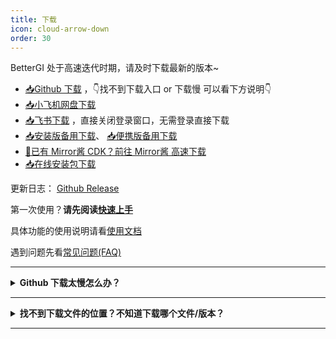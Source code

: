 ```yaml
---
title: 下载
icon: cloud-arrow-down
order: 30
---
```


BetterGI 处于高速迭代时期，请及时下载最新的版本~

* [📥Github 下载](https://github.com/babalae/better-genshin-impact/releases)  ，👇找不到下载入口 or 下载慢 可以看下方说明👇
* [📥小飞机网盘下载](https://share.feijipan.com/s/e7EJQqoY)
* [📥飞书下载](https://lcn33tlcifll.feishu.cn/drive/folder/LiSMf5SvPl91qrdJr8IccmUon7f) ，直接关闭登录窗口，无需登录直接下载
* [📥安装版备用下载](https://bettergi.download.starcuber.com/BetterGI.Install.0.45.1.exe)、 [📥便携版备用下载](https://bettergi.download.starcuber.com/BetterGI_v0.45.1.7z)
* [🎫已有 Mirror酱 CDK？前往 Mirror酱 高速下载](https://mirrorchyan.com/zh/projects?rid=BGI&source=bgi-docs)
* [📥在线安装包下载](https://steambird.pub/-/bgi/BetterGI.OnlineInst.exe)


更新日志： [Github Release](https://github.com/babalae/better-genshin-impact/releases)

第一次使用？**请先阅读[快速上手](/quickstart.html)**

具体功能的使用说明请看[使用文档](/doc.html)

遇到问题先看[常见问题(FAQ)](/faq.html)

---

<details>
<summary><b>Github 下载太慢怎么办？</b></summary>

可以使用下面的公益加速服务：

[https://moeyy.cn/gh-proxy/](https://moeyy.cn/gh-proxy/)

[https://github.abskoop.workers.dev/](https://github.abskoop.workers.dev/)

[https://gitmirror.com/files.html](https://gitmirror.com/files.html)

</details>

---

<details>
<summary><b>找不到下载文件的位置？不知道下载哪个文件/版本？</b></summary>

BetterGI 在 Github 页面提供了多个版本，主要是<b>安装版</b>和<b>便携版</b>，不同版本除了打包与安装方式之外，无任何区别。

在本页面额外提供了另外的安装版本，具体区别见下方说明。

下载位置在更新日志下方：

![](https://img.alicdn.com/imgextra/i3/2042484851/O1CN01wOmGAH1lhoM2iZrGa_!!2042484851.png)

* **安装版（新在线版）** 的文件名是 `BetterGI.OnlineInst.exe`，自动选择优路线下载并安装。（当前只在本页面提供）
* **安装版（新离线版）** 的文件名是 `BetterGI.Install.版本号.exe`，安装速度比下面的安装版更快，且会自动更新到新版本。
* ~~**安装版** 的文件名是 `BetterGI_Setup_v版本号.exe`，安装后会自动在开始菜单创建快捷方式。如果你不知道解压缩是什么操作，请使用这个版本。~~ （已不再提供）
* **便携版** 的文件名是 `BetterGI_v版本号.7z` （老版本是`zip`压缩包），解压并运行 `BetterGI.exe` 即可。

有更高版本号的情况下优先下载更高版本号的 BetterGI！

</details>

---




